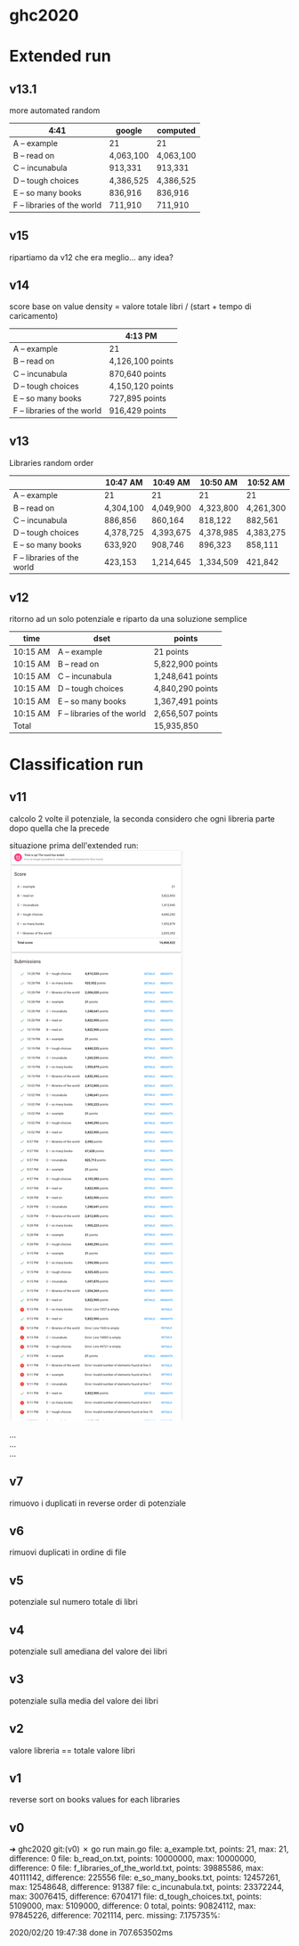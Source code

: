 # ghc2020

# Extended run

## v13.1

more automated random

| 4:41 |   google        | computed |
|--|--|--|
|A – example                 |  21           |   21     |
|B – read on                 |  4,063,100    |   4,063,100     |
|C – incunabula              |  913,331      |   913,331     |
|D – tough choices           |  4,386,525    |    4,386,525    |
|E – so many books           |   836,916     |  836,916      |
|F – libraries of the world  |   711,910     |   711,910       |



## v15

ripartiamo da v12 che era meglio... any idea?

## v14 

score base on value density = valore totale libri / (start + tempo di caricamento)

||4:13 PM|
|-|-|
|A – example                 | 21              |
|B – read on                 |4,126,100 points|
|C – incunabula              |870,640 points|
|D – tough choices           |4,150,120 points|
|E – so many books           |727,895 points|
|F – libraries of the world  |916,429 points|

## v13

Libraries random order

|                            | 10:47 AM        | 10:49 AM         | 10:50 AM        | 10:52 AM|
|-|-|-|-|-|
|A – example                 | 21              | 21               | 21              | 21|
|B – read on                 | 4,304,100       | 4,049,900        | 4,323,800       | 4,261,300|
|C – incunabula              | 886,856         | 860,164          | 818,122         | 882,561  |
|D – tough choices           | 4,378,725       | 4,393,675        | 4,378,985       | 4,383,275|
|E – so many books           | 633,920         | 908,746          | 896,323         | 858,111|
|F – libraries of the world  | 423,153         | 1,214,645        | 1,334,509       | 421,842 |

## v12

ritorno ad un solo potenziale e riparto da una soluzione semplice

|time|dset|points|
|--|--|--|
|10:15 AM | A – example |21 points|
|10:15 AM | B – read on |5,822,900 points|
|10:15 AM | C – incunabula |1,248,641 points|
|10:15 AM | D – tough choices |4,840,290 points|
|10:15 AM | E – so many books |1,367,491 points|
|10:15 AM | F – libraries of the world |2,656,507 points|
|Total | | 15,935,850 |

# Classification run

## v11

calcolo 2 volte il potenziale, la seconda considero che ogni libreria parte dopo quella che la precede

situazione prima dell'extended run: ![screen](./before_extended_run.png)

...   
...   
...   

## v7 

rimuovo i duplicati in reverse order di potenziale

## v6 

rimuovi duplicati in ordine di file

## v5

potenziale sul numero totale di libri

## v4 

potenziale sull amediana del valore dei libri

## v3

potenziale sulla media del valore dei libri

## v2

valore libreria == totale valore libri

## v1

reverse sort on books values for each libraries

## v0 

➜  ghc2020 git:(v0) ✗ go run main.go
file: a_example.txt, points: 21, max: 21, difference: 0
file: b_read_on.txt, points: 10000000, max: 10000000, difference: 0
file: f_libraries_of_the_world.txt, points: 39885586, max: 40111142, difference: 225556
file: e_so_many_books.txt, points: 12457261, max: 12548648, difference: 91387
file: c_incunabula.txt, points: 23372244, max: 30076415, difference: 6704171
file: d_tough_choices.txt, points: 5109000, max: 5109000, difference: 0
total, points: 90824112, max: 97845226, difference: 7021114, perc. missing: 7.175735%: 

2020/02/20 19:47:38 done in  707.653502ms
